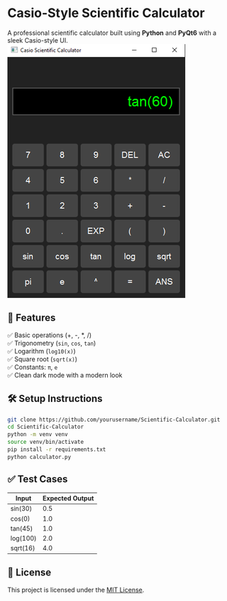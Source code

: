 # Casio-Style Scientific Calculator
A professional scientific calculator built using **Python** and **PyQt6** with a sleek Casio-style UI.
![Calculator Screenshot](assets/calculator.png)
## 🚀 Features
✅ Basic operations (+, -, *, /)  
✅ Trigonometry (`sin`, `cos`, `tan`)  
✅ Logarithm (`log10(x)`)  
✅ Square root (`sqrt(x)`)  
✅ Constants: `π`, `e`  
✅ Clean dark mode with a modern look  

## 🛠️ Setup Instructions
```bash
git clone https://github.com/yourusername/Scientific-Calculator.git
cd Scientific-Calculator
python -m venv venv
source venv/bin/activate
pip install -r requirements.txt
python calculator.py
```

## ✅ Test Cases
| Input | Expected Output |
|-------|----------------|
| sin(30) | 0.5 |
| cos(0) | 1.0 |
| tan(45) | 1.0 |
| log(100) | 2.0 |
| sqrt(16) | 4.0 |

## 📜 License
This project is licensed under the [MIT License](LICENSE).
